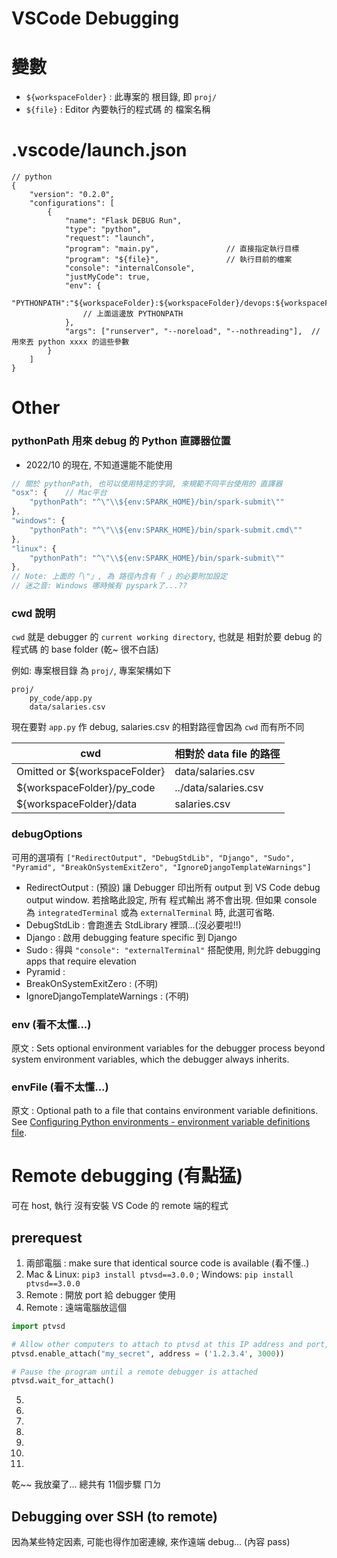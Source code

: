 # VSCode Debugging

# 變數

- `${workspaceFolder}` : 此專案的 根目錄, 即 `proj/`
- `${file}` : Editor 內要執行的程式碼 的 檔案名稱


# .vscode/launch.json

```jsonc
// python
{
    "version": "0.2.0",
    "configurations": [
        {
            "name": "Flask DEBUG Run",
            "type": "python",
            "request": "launch",
            "program": "main.py",               // 直接指定執行目標
            "program": "${file}",               // 執行目前的檔案
            "console": "internalConsole",
            "justMyCode": true,
            "env": {
                "PYTHONPATH":"${workspaceFolder}:${workspaceFolder}/devops:${workspaceFolder}/devops/service:"
                // 上面這邊放 PYTHONPATH
            },
            "args": ["runserver", "--noreload", "--nothreading"],  // 用來丟 python xxxx 的這些參數
        }
    ]
}
```


# Other

### pythonPath 用來 debug 的 Python 直譯器位置

- 2022/10 的現在, 不知道還能不能使用

```js
// 關於 pythonPath, 也可以使用特定的字詞, 來規範不同平台使用的 直譯器
"osx": {    // Mac平台
    "pythonPath": "^\"\\${env:SPARK_HOME}/bin/spark-submit\""
},
"windows": {
    "pythonPath": "^\"\\${env:SPARK_HOME}/bin/spark-submit.cmd\""
},
"linux": {
    "pythonPath": "^\"\\${env:SPARK_HOME}/bin/spark-submit\""
},
// Note: 上面的「\"」, 為 路徑內含有「 」的必要附加設定
// 迷之音: Windows 哪時候有 pyspark了...??
```


### cwd 說明

`cwd` 就是 debugger 的 `current working directory`, 也就是 相對於要 debug 的程式碼 的 base folder (乾~ 很不白話)

例如: 專案根目錄 為 `proj/`, 專案架構如下

```
proj/
    py_code/app.py
    data/salaries.csv
```

現在要對 `app.py` 作 debug, salaries.csv 的相對路徑會因為 `cwd` 而有所不同

cwd                             | 相對於 data file 的路徑
------------------------------- | --------------------------
Omitted or ${workspaceFolder}   | data/salaries.csv
${workspaceFolder}/py_code      | ../data/salaries.csv
${workspaceFolder}/data         | salaries.csv


### debugOptions

可用的選項有 `["RedirectOutput", "DebugStdLib", "Django", "Sudo", "Pyramid", "BreakOnSystemExitZero", "IgnoreDjangoTemplateWarnings"]`

- RedirectOutput : (預設) 讓 Debugger 印出所有 output 到 VS Code debug output window. 若捨略此設定, 所有 程式輸出 將不會出現. 但如果 console 為 `integratedTerminal` 或為 `externalTerminal` 時, 此選可省略.
- DebugStdLib : 會跑進去 StdLibrary 裡頭...(沒必要啦!!)
- Django : 啟用 debugging feature specific 到 Django
- Sudo : 得與 `"console": "externalTerminal"` 搭配使用, 則允許 debugging apps that require elevation
- Pyramid : 
- BreakOnSystemExitZero : (不明)
- IgnoreDjangoTemplateWarnings : (不明)


### env (看不太懂...)

原文 : Sets optional environment variables for the debugger process beyond system environment variables, which the debugger always inherits.


### envFile (看不太懂...)

原文 : Optional path to a file that contains environment variable definitions. See [Configuring Python environments - environment variable definitions file](https://code.visualstudio.com/docs/python/environments#_environment-variable-definitions-file).


# Remote debugging (有點猛)

可在 host, 執行 沒有安裝 VS Code 的 remote 端的程式

## prerequest
1. 兩部電腦 : make sure that identical source code is available (看不懂..)
2. Mac & Linux: `pip3 install ptvsd==3.0.0` ; Windows: `pip install ptvsd==3.0.0`
3. Remote : 開放 port 給 debugger 使用
4. Remote : 遠端電腦放這個
```py
import ptvsd

# Allow other computers to attach to ptvsd at this IP address and port, using the secret
ptvsd.enable_attach("my_secret", address = ('1.2.3.4', 3000))

# Pause the program until a remote debugger is attached
ptvsd.wait_for_attach()
```
5. 
6. 
7. 
8. 
9. 
10. 
11. 

乾~~ 我放棄了... 總共有 11個步驟 ㄇㄉ


## Debugging over SSH (to remote)

因為某些特定因素, 可能也得作加密連線, 來作遠端 debug... (內容 pass)
